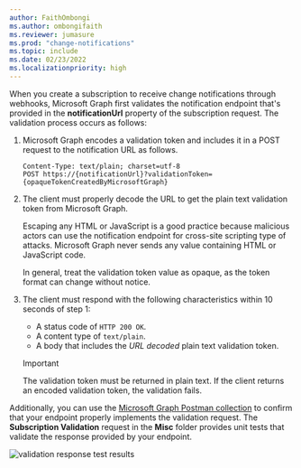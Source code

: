 ```yaml
---
author: FaithOmbongi
ms.author: ombongifaith
ms.reviewer: jumasure
ms.prod: "change-notifications"
ms.topic: include
ms.date: 02/23/2022
ms.localizationpriority: high
---
```


<!-- markdownlint-disable MD041-->
<!-- Is the validation done during subscription renewal? -->

When you create a subscription to receive change notifications through webhooks, Microsoft Graph first validates the notification endpoint that's provided in the **notificationUrl** property of the subscription request. The validation process occurs as follows:

1. Microsoft Graph encodes a validation token and includes it in a POST request to the notification URL as follows.

    ```http
    Content-Type: text/plain; charset=utf-8
    POST https://{notificationUrl}?validationToken={opaqueTokenCreatedByMicrosoftGraph}
    ```

1. The client must properly decode the URL to get the plain text validation token from Microsoft Graph.

   Escaping any HTML or JavaScript is a good practice because malicious actors can use the notification endpoint for cross-site scripting type of attacks. Microsoft Graph never sends any value containing HTML or JavaScript code.

   In general, treat the validation token value as opaque, as the token format can change without notice.

1. The client must respond with the following characteristics within 10 seconds of step 1:

    - A status code of `HTTP 200 OK`.
    - A content type of `text/plain`.
    - A body that includes the _URL decoded_ plain text validation token.

    > [!IMPORTANT]
    > The validation token must be returned in plain text. If the client returns an encoded validation token, the validation fails.

Additionally, you can use the [Microsoft Graph Postman collection](/graph/use-postman) to confirm that your endpoint properly implements the validation request. The **Subscription Validation** request in the **Misc** folder provides unit tests that validate the response provided by your endpoint.

![validation response test results](../images/change-notifications/validation-request-tests-results.png)